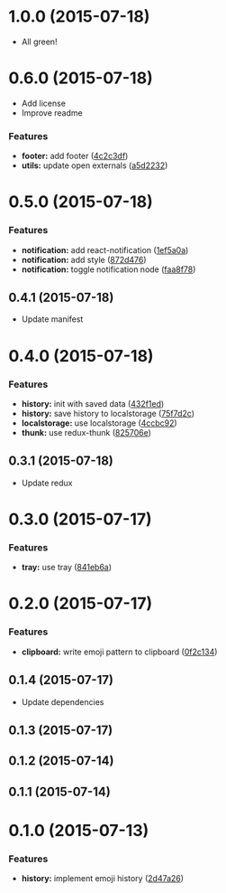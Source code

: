 <a name="1.0.0"></a>
# 1.0.0 (2015-07-18)

* All green!


<a name="0.6.0"></a>
# 0.6.0 (2015-07-18)

* Add license
* Improve readme


### Features

* **footer:** add footer ([4c2c3df](https://github.com/lyrictenor/nwjs-emoji-app/commit/4c2c3df))
* **utils:** update open externals ([a5d2232](https://github.com/lyrictenor/nwjs-emoji-app/commit/a5d2232))



<a name="0.5.0"></a>
# 0.5.0 (2015-07-18)


### Features

* **notification:** add react-notification ([1ef5a0a](https://github.com/lyrictenor/nwjs-emoji-app/commit/1ef5a0a))
* **notification:** add style ([872d476](https://github.com/lyrictenor/nwjs-emoji-app/commit/872d476))
* **notification:** toggle notification node ([faa8f78](https://github.com/lyrictenor/nwjs-emoji-app/commit/faa8f78))



<a name="0.4.1"></a>
## 0.4.1 (2015-07-18)

* Update manifest


<a name="0.4.0"></a>
# 0.4.0 (2015-07-18)


### Features

* **history:** init with saved data ([432f1ed](https://github.com/lyrictenor/nwjs-emoji-app/commit/432f1ed))
* **history:** save history to localstorage ([75f7d2c](https://github.com/lyrictenor/nwjs-emoji-app/commit/75f7d2c))
* **localstorage:** use localstorage ([4ccbc92](https://github.com/lyrictenor/nwjs-emoji-app/commit/4ccbc92))
* **thunk:** use redux-thunk ([825706e](https://github.com/lyrictenor/nwjs-emoji-app/commit/825706e))



<a name="0.3.1"></a>
## 0.3.1 (2015-07-18)

* Update redux


<a name="0.3.0"></a>
# 0.3.0 (2015-07-17)


### Features

* **tray:** use tray ([841eb6a](https://github.com/lyrictenor/nwjs-emoji-app/commit/841eb6a))



<a name="0.2.0"></a>
# 0.2.0 (2015-07-17)


### Features

* **clipboard:** write emoji pattern to clipboard ([0f2c134](https://github.com/lyrictenor/nwjs-emoji-app/commit/0f2c134))



<a name="0.1.4"></a>
## 0.1.4 (2015-07-17)

* Update dependencies


<a name="0.1.3"></a>
## 0.1.3 (2015-07-17)




<a name="0.1.2"></a>
## 0.1.2 (2015-07-14)




<a name="0.1.1"></a>
## 0.1.1 (2015-07-14)




<a name="0.1.0"></a>
# 0.1.0 (2015-07-13)


### Features

* **history:** implement emoji history ([2d47a26](https://github.com/lyrictenor/nwjs-emoji-app/commit/2d47a26))



